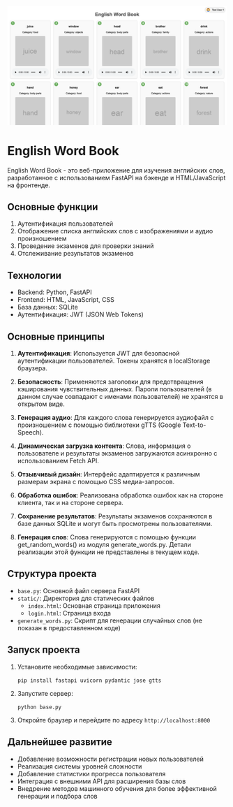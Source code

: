 ![English Word Book Preview](static/view.png)

# English Word Book

English Word Book - это веб-приложение для изучения английских слов, разработанное с использованием FastAPI на бэкенде и HTML/JavaScript на фронтенде.

## Основные функции

1. Аутентификация пользователей
2. Отображение списка английских слов с изображениями и аудио произношением
3. Проведение экзаменов для проверки знаний
4. Отслеживание результатов экзаменов

## Технологии

- Backend: Python, FastAPI
- Frontend: HTML, JavaScript, CSS
- База данных: SQLite
- Аутентификация: JWT (JSON Web Tokens)

## Основные принципы

1. **Аутентификация**: Используется JWT для безопасной аутентификации пользователей. Токены хранятся в localStorage браузера.

2. **Безопасность**: Применяются заголовки для предотвращения кэширования чувствительных данных. Пароли пользователей (в данном случае совпадают с именами пользователей) не хранятся в открытом виде.

3. **Генерация аудио**: Для каждого слова генерируется аудиофайл с произношением с помощью библиотеки gTTS (Google Text-to-Speech).

4. **Динамическая загрузка контента**: Слова, информация о пользователе и результаты экзаменов загружаются асинхронно с использованием Fetch API.

5. **Отзывчивый дизайн**: Интерфейс адаптируется к различным размерам экрана с помощью CSS медиа-запросов.

6. **Обработка ошибок**: Реализована обработка ошибок как на стороне клиента, так и на стороне сервера.

7. **Сохранение результатов**: Результаты экзаменов сохраняются в базе данных SQLite и могут быть просмотрены пользователями.

8. **Генерация слов**: Слова генерируются с помощью функции get_random_words() из модуля generate_words.py. Детали реализации этой функции не представлены в текущем коде.

## Структура проекта

- `base.py`: Основной файл сервера FastAPI
- `static/`: Директория для статических файлов
  - `index.html`: Основная страница приложения
  - `login.html`: Страница входа
- `generate_words.py`: Скрипт для генерации случайных слов (не показан в предоставленном коде)

## Запуск проекта

1. Установите необходимые зависимости:
   ```
   pip install fastapi uvicorn pydantic jose gtts
   ```

2. Запустите сервер:
   ```
   python base.py
   ```

3. Откройте браузер и перейдите по адресу `http://localhost:8000`

## Дальнейшее развитие

- Добавление возможности регистрации новых пользователей
- Реализация системы уровней сложности
- Добавление статистики прогресса пользователя
- Интеграция с внешними API для расширения базы слов
- Внедрение методов машинного обучения для более эффективной генерации и подбора слов